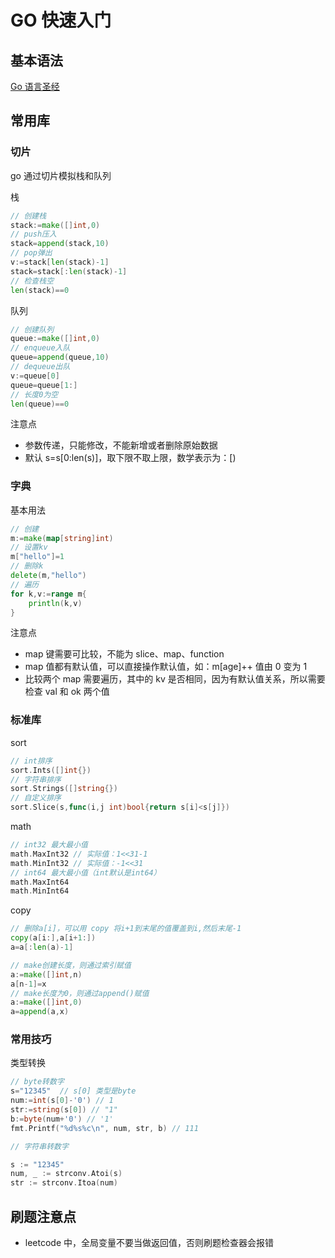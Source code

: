 # GO 快速入门

## 基本语法

[Go 语言圣经](https://books.studygolang.com/gopl-zh/)

## 常用库

### 切片

go 通过切片模拟栈和队列

栈

```go
// 创建栈
stack:=make([]int,0)
// push压入
stack=append(stack,10)
// pop弹出
v:=stack[len(stack)-1]
stack=stack[:len(stack)-1]
// 检查栈空
len(stack)==0
```

队列

```go
// 创建队列
queue:=make([]int,0)
// enqueue入队
queue=append(queue,10)
// dequeue出队
v:=queue[0]
queue=queue[1:]
// 长度0为空
len(queue)==0
```

注意点

- 参数传递，只能修改，不能新增或者删除原始数据
- 默认 s=s[0:len(s)]，取下限不取上限，数学表示为：[)

### 字典

基本用法

```go
// 创建
m:=make(map[string]int)
// 设置kv
m["hello"]=1
// 删除k
delete(m,"hello")
// 遍历
for k,v:=range m{
    println(k,v)
}
```

注意点

- map 键需要可比较，不能为 slice、map、function
- map 值都有默认值，可以直接操作默认值，如：m[age]++ 值由 0 变为 1
- 比较两个 map 需要遍历，其中的 kv 是否相同，因为有默认值关系，所以需要检查 val 和 ok 两个值

### 标准库

sort

```go
// int排序
sort.Ints([]int{})
// 字符串排序
sort.Strings([]string{})
// 自定义排序
sort.Slice(s,func(i,j int)bool{return s[i]<s[j]})
```

math

```go
// int32 最大最小值
math.MaxInt32 // 实际值：1<<31-1
math.MinInt32 // 实际值：-1<<31
// int64 最大最小值（int默认是int64）
math.MaxInt64
math.MinInt64

```

copy

```go
// 删除a[i]，可以用 copy 将i+1到末尾的值覆盖到i,然后末尾-1
copy(a[i:],a[i+1:])
a=a[:len(a)-1]

// make创建长度，则通过索引赋值
a:=make([]int,n)
a[n-1]=x
// make长度为0，则通过append()赋值
a:=make([]int,0)
a=append(a,x)
```

### 常用技巧

类型转换

```go
// byte转数字
s="12345"  // s[0] 类型是byte
num:=int(s[0]-'0') // 1
str:=string(s[0]) // "1"
b:=byte(num+'0') // '1'
fmt.Printf("%d%s%c\n", num, str, b) // 111

// 字符串转数字

s := "12345"
num, _ := strconv.Atoi(s)
str := strconv.Itoa(num)

```

## 刷题注意点

- leetcode 中，全局变量不要当做返回值，否则刷题检查器会报错
